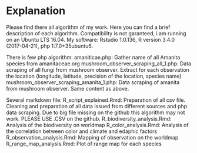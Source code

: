 # Explanation
Please find there all algorithm of my work. Here you can find a brief description of each algorithm.
Compatibility is not garanteed, i am running on an Ubuntu LTS 16.04.
My software: Rstudio 1.0.136, R version 3.4.0 (2017-04-21), php 1:7.0+35ubuntu6.

There is few php algorithm:
  amaniticae.php: Gather name of all Amanita species from amanitaceae.org
  mushroom_observer_scraping_all_1.php: Data scraping of all fungi from mushroom observer. Extract for each observation the location (longitude, latitude, precision of the location, species name)
  mushroom_observer_scraping_amanita_1.php: Data scraping of amanita from mushroom observer. Same content as above.

Several markdown file:
	R_script_explained.Rmd: Preparation of all csv file. Cleaning and preparation of all data issued from different sources and php data scraping. Due to big file missing on the github this algorithm may not work. PLEASE USE .CSV on the github.
  R_biodiversity_analysis.Rmd: Analysis of the biodiversity on worldmap
  R_color_analysis.Rmd: Analysis of the correlation between color and climate and edaphic factors
	R_observation_analysis.Rmd: Mapping of observation on the worldmap
R_range_map_analysis.Rmd: Plot of range map for each species
